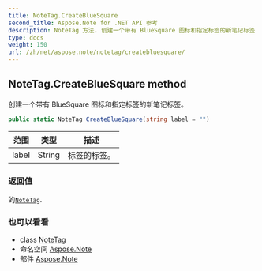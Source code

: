 ```yaml
---
title: NoteTag.CreateBlueSquare
second_title: Aspose.Note for .NET API 参考
description: NoteTag 方法. 创建一个带有 BlueSquare 图标和指定标签的新笔记标签
type: docs
weight: 150
url: /zh/net/aspose.note/notetag/createbluesquare/
---
```

## NoteTag.CreateBlueSquare method

创建一个带有 BlueSquare 图标和指定标签的新笔记标签。

```csharp
public static NoteTag CreateBlueSquare(string label = "")
```

| 范围 | 类型 | 描述 |
| --- | --- | --- |
| label | String | 标签的标签。 |

### 返回值

的[`NoteTag`](../).

### 也可以看看

* class [NoteTag](../)
* 命名空间 [Aspose.Note](../../notetag/)
* 部件 [Aspose.Note](../../../)


